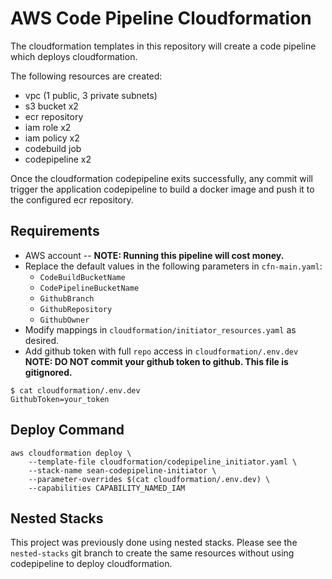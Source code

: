 # AWS Code Pipeline Cloudformation

The cloudformation templates in this repository will create a code pipeline which deploys cloudformation.

The following resources are created:
- vpc (1 public, 3 private subnets)
- s3 bucket x2
- ecr repository
- iam role x2
- iam policy x2
- codebuild job
- codepipeline x2

Once the cloudformation codepipeline exits successfully, any commit will trigger the application codepipeline to build a docker image and push it to the configured ecr repository.

## Requirements

- AWS account -- **NOTE: Running this pipeline will cost money.**
- Replace the default values in the following parameters in `cfn-main.yaml`:
    - `CodeBuildBucketName`
    - `CodePipelineBucketName`
    - `GithubBranch`
    - `GithubRepository`
    - `GithubOwner`
- Modify mappings in `cloudformation/initiator_resources.yaml` as desired.
- Add github token with full `repo` access in `cloudformation/.env.dev` **NOTE: DO NOT commit your github token to github. This file is gitignored.**
```
$ cat cloudformation/.env.dev
GithubToken=your_token
```

## Deploy Command
```
aws cloudformation deploy \
    --template-file cloudformation/codepipeline_initiator.yaml \
    --stack-name sean-codepipeline-initiator \
    --parameter-overrides $(cat cloudformation/.env.dev) \
    --capabilities CAPABILITY_NAMED_IAM
```

## Nested Stacks

This project was previously done using nested stacks. Please see the `nested-stacks` git branch to create the same resources without using codepipeline to deploy cloudformation.
